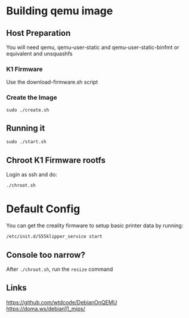 # Building qemu image

## Host Preparation

You will need qemu, qemu-user-static and qemu-user-static-binfmt or equivalent and unsquashfs

### K1 Firmware 

Use the download-firmware.sh script

### Create the Image

```
sudo ./create.sh
```

## Running it

```
sudo ./start.sh
```

## Chroot K1 Firmware rootfs

Login as ssh and do:

```
./chroot.sh
```

# Default Config

You can get the creality firmware to setup basic printer data by running:

```
/etc/init.d/S55klipper_service start
```

## Console too narrow?

After `./chroot.sh`, run the `resize` command

## Links

https://github.com/wtdcode/DebianOnQEMU
https://doma.ws/debian11_mips/


